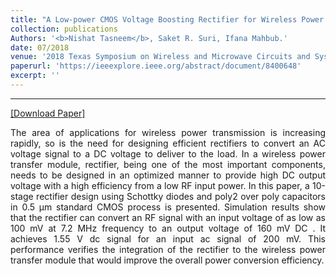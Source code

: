 ```yaml
---
title: "A Low-power CMOS Voltage Boosting Rectifier for Wireless Power Transfer Applications"
collection: publications
Authors: '<b>Nishat Tasneem</b>, Saket R. Suri, Ifana Mahbub.'
date: 07/2018
venue: '2018 Texas Symposium on Wireless and Microwave Circuits and Systems (WMCS)'
paperurl: 'https://ieeexplore.ieee.org/abstract/document/8400648'
excerpt: ''
---
```

---
<a href='https://ieeexplore.ieee.org/abstract/document/8400648' target="_blank">[Download Paper]</a>

<p align="justify">
The area of applications for wireless power transmission is increasing rapidly, so is the need for designing efficient rectifiers to convert an AC voltage signal to a DC voltage to deliver to the load. In a wireless power transfer module, rectifier, being one of the most important components, needs to be designed in an optimized manner to provide high DC output voltage with a high efficiency from a low RF input power. In this paper, a 10-stage rectifier design using Schottky diodes and poly2 over poly capacitors in 0.5 μm standard CMOS process is presented. Simulation results show that the rectifier can convert an RF signal with an input voltage of as low as 100 mV at 7.2 MHz frequency to an output voltage of 160 mV DC . It achieves 1.55 V dc signal for an input ac signal of 200 mV. This performance verifies the integration of the rectifier to the wireless power transfer module that would improve the overall power conversion efficiency.  
</p>

